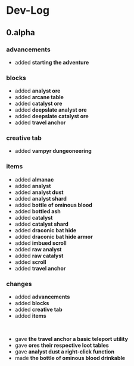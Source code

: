 # Dev-Log

## 0.alpha

### advancements
- added <b>starting the adventure</b>

### blocks
- added <b>analyst ore</b>
- added <b>arcane table</b>
- added <b>catalyst ore</b>
- added <b>deepslate analyst ore</b>
- added <b>deepslate catalyst ore</b>
- added <b>travel anchor</b>

### creative tab
- added <b>vampyr dungeoneering</b>

### items
- added <b>almanac</b>
- added <b>analyst</b>
- added <b>analyst dust</b>
- added <b>analyst shard</b>
- added <b>bottle of ominous blood</b>
- added <b>bottled ash</b>
- added <b>catalyst</b>
- added <b>catalyst shard</b>
- added <b>draconic bat hide</b>
- added <b>draconic bat hide armor</b>
- added <b>imbued scroll</b>
- added <b>raw analyst</b>
- added <b>raw catalyst</b>
- added <b>scroll</b>
- added <b>travel anchor</b>

### changes
- added <b>advancements</b>
- added <b>blocks</b>
- added <b>creative tab</b>
- added <b>items</b>

<br>

- gave <b>the travel anchor a basic teleport utility</b>
- gave <b>ores their respective loot tables</b>
- gave <b>analyst dust a right-click function</b>
- made <b>the bottle of ominous blood drinkable</b>
